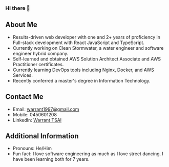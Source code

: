 ### Hi there 👋

## About Me
- Results-driven web developer with one and 2+ years of proficiency in Full-stack development with React JavaScript and TypeScript.
- Currently working on Clean Stormwater, a water engineer and software engineer hybrid company.
- Self-learned and obtained AWS Solution Architect Associate and AWS Practitioner certificates.
- Currently learning DevOps tools including Nginx, Docker, and AWS Services.
- Recently conferred a master's degree in Information Technology.

## Contact Me
- Email: warrant1997@gmail.com
- Mobile: 0450601208
- LinkedIn: [Warrant TSAI](https://linkedin.com/in/warrant-tsai-20463414)

## Additional Information
- Pronouns: He/Him
- Fun fact: I love software engineering as much as I love street dancing. I have been learning both for 7 years.
  
<!--
**warranttsai/warranttsai** is a ✨ _special_ ✨ repository because its `README.md` (this file) appears on your GitHub profile.

Here are some ideas to get you started:

- 🔭 I’m currently working on ...
- 🌱 I’m currently learning ...
- 👯 I’m looking to collaborate on ...
- 🤔 I’m looking for help with ...
- 💬 Ask me about ...
- 📫 How to reach me: ...
- 😄 Pronouns: ...
- ⚡ Fun fact: ...
-->

